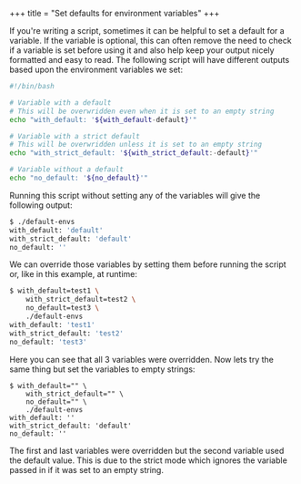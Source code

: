 +++
title = "Set defaults for environment variables"
+++

If you're writing a script, sometimes it can be helpful to set a default for a variable. If the variable is optional, this can often remove the need to check if a variable is set before using it and also help keep your output nicely formatted and easy to read. The following script will have different outputs based upon the environment variables we set:

```sh
#!/bin/bash

# Variable with a default
# This will be overwridden even when it is set to an empty string
echo "with_default: '${with_default-default}'"

# Variable with a strict default
# This will be overwridden unless it is set to an empty string
echo "with_strict_default: '${with_strict_default:-default}'"

# Variable without a default
echo "no_default: '${no_default}'"
```

Running this script without setting any of the variables will give the following output:

```sh
$ ./default-envs
with_default: 'default'
with_strict_default: 'default'
no_default: ''
```

We can override those variables by setting them before running the script or, like in this example, at runtime:

```sh
$ with_default=test1 \
	with_strict_default=test2 \
	no_default=test3 \
	./default-envs
with_default: 'test1'
with_strict_default: 'test2'
no_default: 'test3'
```

Here you can see that all 3 variables were overridden. Now lets try the same thing but set the variables to empty strings:

```
$ with_default="" \
	with_strict_default="" \
	no_default="" \
	./default-envs
with_default: ''
with_strict_default: 'default'
no_default: ''
```

The first and last variables were overridden but the second variable used the default value. This is due to the strict mode which ignores the variable passed in if it was set to an empty string.
